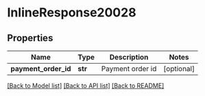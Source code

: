 # InlineResponse20028

## Properties
Name | Type | Description | Notes
------------ | ------------- | ------------- | -------------
**payment_order_id** | **str** | Payment order id | [optional] 

[[Back to Model list]](../README.md#documentation-for-models) [[Back to API list]](../README.md#documentation-for-api-endpoints) [[Back to README]](../README.md)


